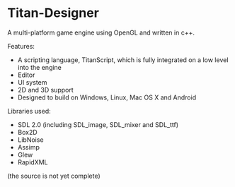 # Titan-Designer

A multi-platform game engine using OpenGL and written in c++.

Features:
  - A scripting language, TitanScript, which is fully integrated on a low level into the engine
  - Editor
  - UI system
  - 2D and 3D support
  - Designed to build on Windows, Linux, Mac OS X and Android

Libraries used:
  - SDL 2.0 (including SDL_image, SDL_mixer and SDL_ttf)
  - Box2D
  - LibNoise
  - Assimp
  - Glew
  - RapidXML

(the source is not yet complete)
